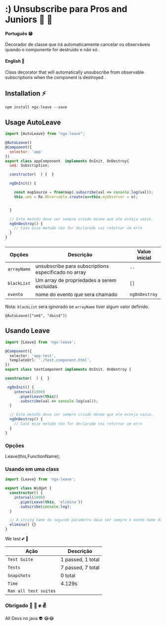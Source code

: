 # :) Unsubscribe para Pros and Juniors 💪 💨

#### Português 😁
 Decorador de classe que irá automaticamente cancelar os observáveis ​​quando o componente for destruído e não só  .

#### English 👳
 Class decorator that will automatically unsubscribe from observable subscriptions when the component is destroyed .

## Installation ⚡️

`npm install ngx-leave --save`


## Usage   AutoLeave

```js
import {AutoLeave} from "ngx-leave";

@AutoLeave()
@Component({
  selector: 'app'
})
export class appComponent  implements OnInit, OnDestroy{
  um$: Subscription;

  constructor(  ) {  }

  ngOnInit() {

    const mapSource = from(map).subscribe(val => console.log(val));
    this.um$ = Rx.Observable.create(o=>this.myObserver = o);


  }

  // Este metodo deve ser sempre criado mesmo que ele esteja vazio.
  ngOnDestroy() {
    // Caso esse metodo não for declarado vai retornar um erro
  }
}
```



###

| Opções      | Descrição                                              | Value inicial |
| ----------- | ------------------------------------------------------ | ------------- |
| `arrayName` | unsubscribe para subscriptions  especificado no array  | `''`          |
| `blackList` | Um array de propriedades a serem excluidas             | `[]`          |
| `evento`     | nome do evento que sera chamado                        | `ngOnDestroy` |

Nota: `blackList` sera iginorado se `arrayName` tiver algum valor definido.

`@AutoLeave(["um$", "dois$"])`

## Usando Leave

```ts
import {Leave} from 'ngx-leave';

@Component({
  selector: 'app-test',
  templateUrl: './test.component.html',
})
export class testComponent implements OnInit, OnDestroy {

constructor(  ) {  }

 ngOnInit() {
    interval(1000)
      .pipe(Leave(this))
      .subscribe(val => console.log(val));
  }

  // Este metodo deve ser sempre criado mesmo que ele esteja vazio.
  ngOnDestroy() {
    // Caso esse metodo não for declarado vai retornar um erro
  }
}
```

### Opções

Leave(this,FunctionName);

### Usando em uma class

```ts
import {Leave} from 'ngx-leave';

export class Widget {
  constructor() {
    interval(1000)
      .pipe(Leave(this, 'elimina'))
      .subscribe(console.log);
  }

  // A string name do segundo parametro deve ser sempre o mesmo nome da função
  elimina() {}
}
```


We test  💕 💞

| Ação        | Descrição
| ----------- | ------------------ |
| `Test Suite`| 1 passed, 1 total  |
| `Tests`     | 7 passed, 7 total  |
| `Snapshots` | 0 total            |
| `Time`      | 4.129s             |
| `Ran all test suites`            |




### Obrigado  👊 👊 ✊ ✌️
All Devs no java 👽 😂😂 



